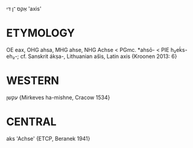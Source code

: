 אַקס
־ן
די
'axis'

ETYMOLOGY
===========
OE eax, OHG ahsa, MHG ahse, NHG Achse < PGmc. *ahsō- < PIE h₂eḱs-eh₂-; cf. Sanskrit ákṣa-, Lithuanian ašìs, Latin axis
{Kroonen 2013: 6}

WESTERN
========

עקשן {Mirkeves ha-mishne, Cracow 1534}

CENTRAL
========

aks 'Achse' {ETCP, Beranek 1941}
